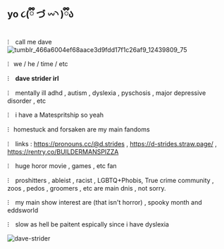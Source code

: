 ## yo ૮(ྀི づ 𖥦◝ )ྀིა

⁝⠀ call me dave ![tumblr_466a6004ef68aace3d9fdd17f1c26af9_12439809_75](https://github.com/user-attachments/assets/13401232-d4e2-47e2-a6dd-d8b2786bbf9d)

⁝⠀we / he / time / etc

⁝⠀ **dave strider irl** 

⁝⠀ mentally ill adhd , autism , dyslexia , pyschosis , major depressive disorder , etc 

⁝⠀ i have a Matespritship so yeah

⁝⠀homestuck and forsaken are my main fandoms

⁝⠀ links : https://pronouns.cc/@d.strides , https://d-strides.straw.page/ , https://rentry.co/BUILDERMANSPIZZA

⁝⠀ huge horor movie , games , etc fan

⁝⠀ proshitters , ableist , racist , LGBTQ+Phobis, True crime community , zoos , pedos , groomers , etc are main dnis , not sorry.

⁝⠀ my main show interest are (that isn't horror) , spooky month and eddsworld

⁝⠀ slow as hell be paitent espically since i have dyslexia 

![dave-strider](https://github.com/user-attachments/assets/9d443798-410f-4f7b-af11-13aa3947b8ea)
